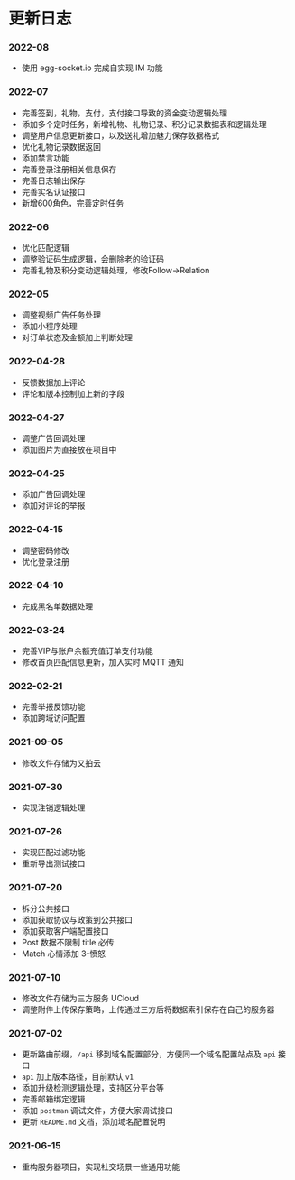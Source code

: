 更新日志
======

### 2022-08
- 使用 egg-socket.io 完成自实现 IM 功能

### 2022-07
- 完善签到，礼物，支付，支付接口导致的资金变动逻辑处理
- 添加多个定时任务，新增礼物、礼物记录、积分记录数据表和逻辑处理
- 调整用户信息更新接口，以及送礼增加魅力保存数据格式
- 优化礼物记录数据返回
- 添加禁言功能
- 完善登录注册相关信息保存
- 完善日志输出保存
- 完善实名认证接口
- 新增600角色，完善定时任务

### 2022-06
- 优化匹配逻辑
- 调整验证码生成逻辑，会删除老的验证码
- 完善礼物及积分变动逻辑处理，修改Follow->Relation

### 2022-05
- 调整视频广告任务处理
- 添加小程序处理
- 对订单状态及金额加上判断处理

### 2022-04-28
- 反馈数据加上评论
- 评论和版本控制加上新的字段

### 2022-04-27
- 调整广告回调处理
- 添加图片为直接放在项目中

### 2022-04-25
- 添加广告回调处理
- 添加对评论的举报

### 2022-04-15
- 调整密码修改
- 优化登录注册

### 2022-04-10
- 完成黑名单数据处理

### 2022-03-24
- 完善VIP与账户余额充值订单支付功能
- 修改首页匹配信息更新，加入实时 MQTT 通知

### 2022-02-21
- 完善举报反馈功能
- 添加跨域访问配置

### 2021-09-05
- 修改文件存储为又拍云

### 2021-07-30
- 实现注销逻辑处理

### 2021-07-26
- 实现匹配过滤功能
- 重新导出测试接口

### 2021-07-20
- 拆分公共接口
- 添加获取协议与政策到公共接口
- 添加获取客户端配置接口
- Post 数据不限制 title 必传
- Match 心情添加 3-愤怒

### 2021-07-10
- 修改文件存储为三方服务 UCloud
- 调整附件上传保存策略，上传通过三方后将数据索引保存在自己的服务器

### 2021-07-02
- 更新路由前缀，`/api` 移到域名配置部分，方便同一个域名配置站点及 `api` 接口
- `api` 加上版本路径，目前默认 `v1`
- 添加升级检测逻辑处理，支持区分平台等
- 完善邮箱绑定逻辑
- 添加 `postman` 调试文件，方便大家调试接口
- 更新 `README.md` 文档，添加域名配置说明

### 2021-06-15
- 重构服务器项目，实现社交场景一些通用功能
